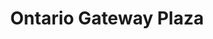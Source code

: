 ---
title: Ontario Gateway Plaza
url: /ontario-gateway-plaza/
latitude: 34.068
longitude: -117.553
---